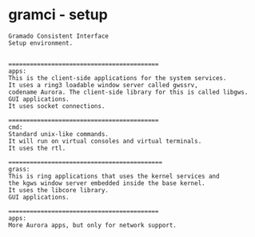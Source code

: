 # gramci - setup

	Gramado Consistent Interface
	Setup environment.
	
	
	==========================================
	apps:
	This is the client-side applications for the system services.
	It uses a ring3 loadable window server called gwssrv, 
	codename Aurora. The client-side library for this is called libgws.
	GUI applications.
	It uses socket connections.
	
	==========================================
	cmd:
	Standard unix-like commands.
	It will run on virtual consoles and virtual terminals.
	It uses the rtl.
	
	===========================================
	grass:
	This is ring applications that uses the kernel services and
	the kgws window server embedded inside the base kernel.
	It uses the libcore library.
	GUI applications.

	==========================================
	apps:
	More Aurora apps, but only for network support.
	
	
